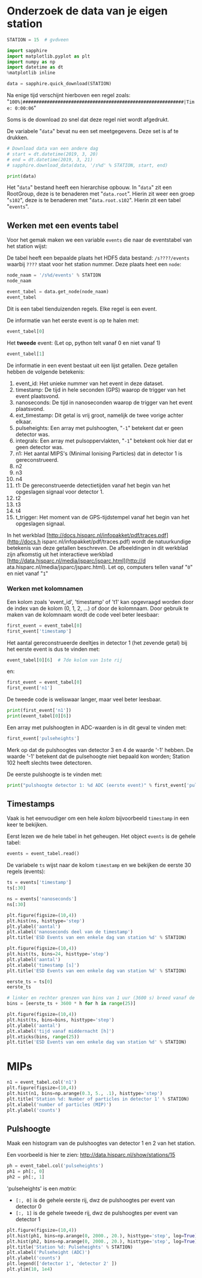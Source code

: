 # Onderzoek de data van je eigen station

```python
STATION = 15  # gvdveen
```

```python
import sapphire
import matplotlib.pyplot as plt
import numpy as np
import datetime as dt
%matplotlib inline
```

```python
data = sapphire.quick_download(STATION)
```

Na enige tijd verschijnt hierboven een regel zoals:
"`100%|############################################################|Time:
0:00:06`"

Soms is de download zo snel dat deze regel niet wordt afgedrukt.

De
variabele "`data`" bevat nu een set meetgegevens. Deze set is af te drukken.

```python
# Download data van een andere dag
# start = dt.datetime(2019, 3, 20)
# end = dt.datetime(2019, 3, 21)
# sapphire.download_data(data, '/s%d' % STATION, start, end)
```

```python
print(data)
```

Het "`data`" bestand heeft een hierarchise opbouw. In "`data`" zit een
RootGroup, deze is te benaderen met "`data.root`". Hierin zit weer een groep
"`s102`", deze is te benaderen met "`data.root.s102`". Hierin zit een tabel
"`events`".

## Werken met een events tabel
Voor het gemak maken we een variable
`events` die naar de eventstabel van het station wijst:

De tabel heeft een
bepaalde plaats het HDF5 data bestand: `/s????/events` waarbij `????` staat voor
het station nummer. Deze plaats heet een `node`:

```python
node_naam = '/s%d/events' % STATION
node_naam
```

```python
event_tabel = data.get_node(node_naam)
event_tabel
```

Dit is een tabel tienduizenden regels. Elke regel is een event.

De informatie
van
het eerste event is op te halen met:

```python
event_tabel[0]
```

Het **tweede** event: (Let op, python telt vanaf 0 en niet vanaf 1)

```python
event_tabel[1]
```

De informatie in een event bestaat uit een lijst getallen. Deze getallen hebben
de volgende betekenis:

1. event_id: Het unieke nummer van het event in deze
dataset.
1. timestamp: De tijd in hele seconden (GPS) waarop de trigger van het
event
plaatsvond.
1. nanoseconds: De tijd in nanoseconden waarop de trigger van
het event
plaatsvond.
1. ext_timestamp: Dit getal is vrij groot, namelijk de
twee vorige achter
elkaar.
1. pulseheights: Een array met pulshoogten, "`-1`"
betekent dat er geen detector
was.
1. integrals: Een array met pulsoppervlakten,
"`-1`" betekent ook hier dat er
geen detector was.
1. n1: Het aantal MIPS's
(Minimal Ionising Particles) dat in detector 1 is
gereconstrueerd.
1. n2
1. n3
1. n4
1. t1: De gereconstrueerde detectietijden vanaf het begin van het
opgeslagen
signaal voor detector 1.
1. t2
1. t3
1. t4
1. t_trigger: Het moment
van de GPS-tijdstempel vanaf het begin van het
opgeslagen signaal.

In het
werkblad [http://docs.hisparc.nl/infopakket/pdf/traces.pdf](http://docs.h
isparc.nl/infopakket/pdf/traces.pdf) wordt de natuurkundige betekenis van deze
getallen beschreven.  De afbeeldingen in dit werkblad zijn afkomstig uit het
interactieve werkblad [http://data.hisparc.nl/media/jsparc/jsparc.html](http://d
ata.hisparc.nl/media/jsparc/jsparc.html). Let op, computers tellen vanaf "`0`"
en niet vanaf "`1`"



### Werken met kolomnamen

Een kolom zoals 'event_id',
'timestamp' of 't1' kan opgevraagd worden door de
index van de kolom (0, 1, 2,
...) of door de kolomnaam. Door gebruik te maken
van de kolomnaam wordt de code
veel beter leesbaar:

```python
first_event = event_tabel[0]
first_event['timestamp']
```

Het aantal gereconstrueerde deeltjes in detector 1 (het zevende getal) bij het
eerste event is dus te vinden met:

```python
event_tabel[0][6]  # 7de kolom van 1ste rij
```

en:

```python
first_event = event_tabel[0]
first_event['n1']
```

De tweede code is weliswaar langer, maar veel beter leesbaar.

```python
print(first_event['n1'])
print(event_tabel[0][6])
```

Een array met pulshoogten in ADC-waarden is in dit geval te vinden met:

```python
first_event['pulseheights']
```

Merk op dat de pulshoogtes van detector 3 en 4 de waarde '-1' hebben. De waarde
'-1' betekent dat de pulsehoogte niet bepaald kon worden; Station 102 heeft
slechts twee detectoren.

De eerste pulshoogte is te vinden met:

```python
print("pulshoogte detector 1: %d ADC (eerste event)" % first_event['pulseheights'][0])
```

## Timestamps
Vaak is het eenvoudiger om een hele *kolom* bijvoorbeeld
`timestamp` in
een keer te bekijken.

Eerst lezen we de hele tabel in het
geheugen. Het object `events` is de gehele tabel:

```python
events = event_tabel.read()
```

De variabele `ts` wijst naar de kolom `timestamp`
en we bekijken
de eerste 30
regels (events):

```python
ts = events['timestamp']
ts[:30]
```

```python
ns = events['nanoseconds']
ns[:30]
```

```python
plt.figure(figsize=(10,4))
plt.hist(ns, histtype='step')
plt.ylabel('aantal')
plt.xlabel('nanoseconds deel van de timestamp')
plt.title('ESD Events van een enkele dag van station %d' % STATION)
```

```python
plt.figure(figsize=(10,4))
plt.hist(ts, bins=24, histtype='step')
plt.ylabel('aantal')
plt.xlabel('timestamp [s]')
plt.title('ESD Events van een enkele dag van station %d' % STATION)
```

```python
eerste_ts = ts[0]
eerste_ts
```

```python
# linker en rechter grenzen van bins van 1 uur (3600 s) breed vanaf de eerste timestamp (1 dag)
bins = [eerste_ts + 3600 * h for h in range(25)]
```

```python
plt.figure(figsize=(10,4))
plt.hist(ts, bins=bins, histtype='step')
plt.ylabel('aantal')
plt.xlabel('tijd vanaf middernacht [h]')
plt.xticks(bins, range(25))
plt.title('ESD Events van een enkele dag van station %d' % STATION)
```

# MIPs

```python
n1 = event_tabel.col('n1')
plt.figure(figsize=(10,4))
plt.hist(n1, bins=np.arange(0.3, 5., .1), histtype='step')
plt.title('Station %d: Number of particles in detector 1' % STATION)
plt.xlabel('number of particles (MIP)')
plt.ylabel('counts')
```

## Pulshoogte

Maak een histogram van de pulshoogtes van detector 1 en 2 van het
station.

Een voorbeeld is hier te zien: http://data.hisparc.nl/show/stations/15

```python
ph = event_tabel.col('pulseheights')
ph1 = ph[:, 0]
ph2 = ph[:, 1]
```

'pulseheights' is een *matrix*:
- `[:, 0]` is de gehele eerste rij, dwz de
pulshoogtes per event van detector 0
- `[:, 1]` is de gehele tweede rij, dwz de
pulshoogtes per event van detector 1

```python
plt.figure(figsize=(10,4))
plt.hist(ph1, bins=np.arange(0, 2000., 20.), histtype='step', log=True)
plt.hist(ph2, bins=np.arange(0, 2000., 20.), histtype='step', log=True)
plt.title('Station %d: Pulseheights' % STATION)
plt.xlabel('Pulseheight (ADC)')
plt.ylabel('counts')
plt.legend(['detector 1', 'detector 2' ])
plt.ylim(10, 1e4)
```

```python

```
